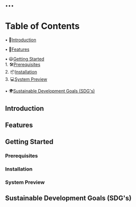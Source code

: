 # ...

# Table of Contents
  • 📕[Introduction](#introduction) 
  
  • 🌟[Features](#features)
  
  • 😃[Getting Started](#getting-started)  
    1. 🛠[Prerequisites](#prerequisites)  
    2. 📦[Installation](#installation)  
    3. 💻[System Preview](#system-preview)  

  • 🌍[Sustainable Development Goals (SDG's)](#sustainable-development-goal-(SDG's))

## Introduction

## Features

## Getting Started
### Prerequisites
### Installation
### System Preview

## Sustainable Development Goals (SDG's)
